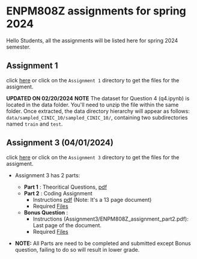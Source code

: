 # ENPM808Z assignments for spring 2024
Hello Students, all the assignments will be listed here for spring 2024 semester.

## Assignment 1
click [here](Assignment1/) or click on the `Assignment 1` directory to get the files for the assigment.

**UPDATED ON 02/20/2024**
**NOTE** The dataset for Question 4 (q4.ipynb) is located in the data folder. You'll need to unzip the file within the same folder. Once extracted, the data directory hierarchy will appear as follows: `data/sampled_CINIC_10/sampled_CINIC_10/`, containing two subdirectories named `train` and `test`.

## Assignment 3 (04/01/2024)
click [here](Assignment3/) or click on the `Assignment 3` directory to get the files for the assigment.
* Assignment 3 has 2 parts:
    - **Part 1** : Theoritical Questions, [pdf](Assignment3/ENPM808Z_assignment_part1.pdf)
    - **Part 2** : Coding Assignment
        - Instructions [pdf](Assignment3/ENPM808Z_assignment_part2.pdf) (Note: It's a 13 page document)
        - Required [Files](Assignment3/Coding%20Assignment/)
    - **Bonus Question** :
        - Instructions (Assignment3/ENPM808Z_assignment_part2.pdf): Last page of the document.
        - Required [Files](https://github.com/mahyaret/kuka_rl?tab=readme-ov-file) 
 

* **NOTE:** All Parts are need to be completed and submitted except Bonus question, failing to do so will result in lower grade. 